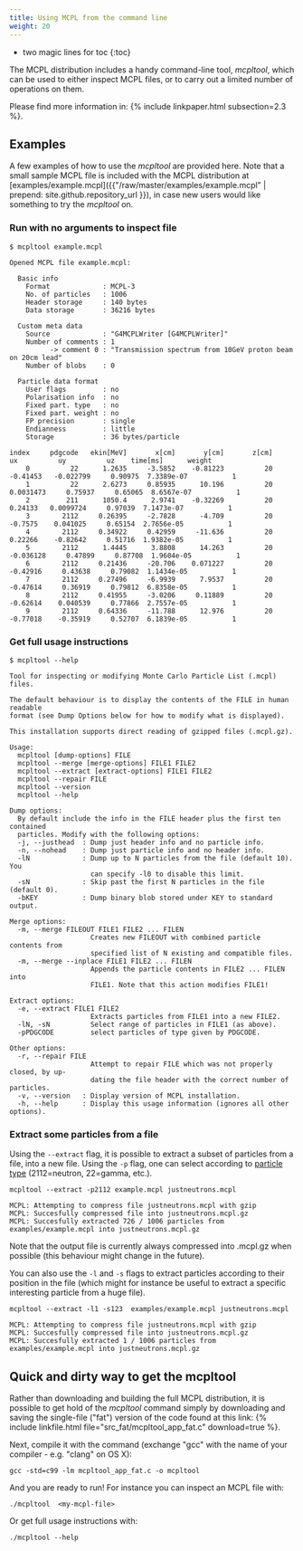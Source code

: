 ```yaml
---
title: Using MCPL from the command line
weight: 20
---
```


- two magic lines for toc
{:toc}

The MCPL distribution includes a handy command-line tool, _mcpltool_, which can
be used to either inspect MCPL files, or to carry out a
limited number of operations on them.

Please find more information in: {%
include linkpaper.html subsection=2.3 %}.

## Examples

A few examples of how to use the _mcpltool_ are provided here. Note that a small sample MCPL file is included with the MCPL distribution at [examples/example.mcpl]({{"/raw/master/examples/example.mcpl" | prepend: site.github.repository_url }}), in case new users would like something to try the _mcpltool_ on.

### Run with no arguments to inspect file

```shell
$ mcpltool example.mcpl
```
```
Opened MCPL file example.mcpl:

  Basic info
    Format             : MCPL-3
    No. of particles   : 1006
    Header storage     : 140 bytes
    Data storage       : 36216 bytes

  Custom meta data
    Source             : "G4MCPLWriter [G4MCPLWriter]"
    Number of comments : 1
          -> comment 0 : "Transmission spectrum from 10GeV proton beam on 20cm lead"
    Number of blobs    : 0

  Particle data format
    User flags         : no
    Polarisation info  : no
    Fixed part. type   : no
    Fixed part. weight : no
    FP precision       : single
    Endianness         : little
    Storage            : 36 bytes/particle

index     pdgcode   ekin[MeV]       x[cm]       y[cm]       z[cm]          ux          uy          uz    time[ms]      weight
    0          22      1.2635     -3.5852    -0.81223          20    -0.41453   -0.022799     0.90975  7.3389e-07           1
    1          22      2.6273     0.85935      10.196          20   0.0031473     0.75937     0.65065  8.6567e-07           1
    2         211      1050.4      2.9741    -0.32269          20     0.24133   0.0099724     0.97039  7.1473e-07           1
    3        2112     0.26395     -2.7828      -4.709          20     -0.7575    0.041025     0.65154  2.7656e-05           1
    4        2112     0.34922     0.42959     -11.636          20     0.22266    -0.82642     0.51716  1.9382e-05           1
    5        2112      1.4445      3.8808      14.263          20   -0.036128     0.47899     0.87708  1.9604e-05           1
    6        2112     0.21436     -20.706    0.071227          20    -0.42916     0.43638     0.79082  1.1434e-05           1
    7        2112     0.27496     -6.9939      7.9537          20    -0.47614     0.36919     0.79812  6.8358e-05           1
    8        2112     0.41955     -3.0206     0.11889          20    -0.62614    0.040539     0.77866  2.7557e-05           1
    9        2112     0.64336     -11.788      12.976          20    -0.77018    -0.35919     0.52707  6.1839e-05           1
```

### Get full usage instructions

```shell
$ mcpltool --help
```
```
Tool for inspecting or modifying Monte Carlo Particle List (.mcpl) files.

The default behaviour is to display the contents of the FILE in human readable
format (see Dump Options below for how to modify what is displayed).

This installation supports direct reading of gzipped files (.mcpl.gz).

Usage:
  mcpltool [dump-options] FILE
  mcpltool --merge [merge-options] FILE1 FILE2
  mcpltool --extract [extract-options] FILE1 FILE2
  mcpltool --repair FILE
  mcpltool --version
  mcpltool --help

Dump options:
  By default include the info in the FILE header plus the first ten contained
  particles. Modify with the following options:
  -j, --justhead  : Dump just header info and no particle info.
  -n, --nohead    : Dump just particle info and no header info.
  -lN             : Dump up to N particles from the file (default 10). You
                    can specify -l0 to disable this limit.
  -sN             : Skip past the first N particles in the file (default 0).
  -bKEY           : Dump binary blob stored under KEY to standard output.

Merge options:
  -m, --merge FILEOUT FILE1 FILE2 ... FILEN
                    Creates new FILEOUT with combined particle contents from
                    specified list of N existing and compatible files.
  -m, --merge --inplace FILE1 FILE2 ... FILEN
                    Appends the particle contents in FILE2 ... FILEN into
                    FILE1. Note that this action modifies FILE1!

Extract options:
  -e, --extract FILE1 FILE2
                    Extracts particles from FILE1 into a new FILE2.
  -lN, -sN          Select range of particles in FILE1 (as above).
  -pPDGCODE         select particles of type given by PDGCODE.

Other options:
  -r, --repair FILE
                    Attempt to repair FILE which was not properly closed, by up-
                    dating the file header with the correct number of particles.
  -v, --version   : Display version of MCPL installation.
  -h, --help      : Display this usage information (ignores all other options).
```

### Extract some particles from a file

Using the `--extract` flag, it is possible to extract a subset of particles from a file, into a new file. Using the `-p` flag, one can select according to [particle type](http://pdg.lbl.gov/2014/reviews/rpp2014-rev-monte-carlo-numbering.pdf) (2112=neutron, 22=gamma, etc.).

```shell
mcpltool --extract -p2112 example.mcpl justneutrons.mcpl
```
```
MCPL: Attempting to compress file justneutrons.mcpl with gzip
MCPL: Succesfully compressed file into justneutrons.mcpl.gz
MCPL: Succesfully extracted 726 / 1006 particles from examples/example.mcpl into justneutrons.mcpl.gz
```

Note that the output file is currently always compressed into .mcpl.gz when possible (this behaviour might change in the future).

You can also use the `-l` and `-s` flags to extract particles according to their position in the file (which might for instance be useful to extract a specific interesting particle from a huge file).

```shell
mcpltool --extract -l1 -s123  examples/example.mcpl justneutrons.mcpl
```
```
MCPL: Attempting to compress file justneutrons.mcpl with gzip
MCPL: Succesfully compressed file into justneutrons.mcpl.gz
MCPL: Succesfully extracted 1 / 1006 particles from examples/example.mcpl into justneutrons.mcpl.gz
```

## Quick and dirty way to get the mcpltool

Rather than downloading and building the full MCPL distribution, it is possible to get hold
of the _mcpltool_ command simply by downloading and saving the
single-file ("fat") version of the code found at this link: {% include linkfile.html file="src_fat/mcpltool_app_fat.c" download=true %}.

Next, compile it with the command (exchange "gcc" with the name of your compiler - e.g.
"clang" on OS X):

```shell
gcc -std=c99 -lm mcpltool_app_fat.c -o mcpltool
```

And you are ready to run! For instance you can inspect an MCPL file with:

```shell
./mcpltool  <my-mcpl-file>
```

Or get full usage instructions with:

```shell
./mcpltool --help
```
